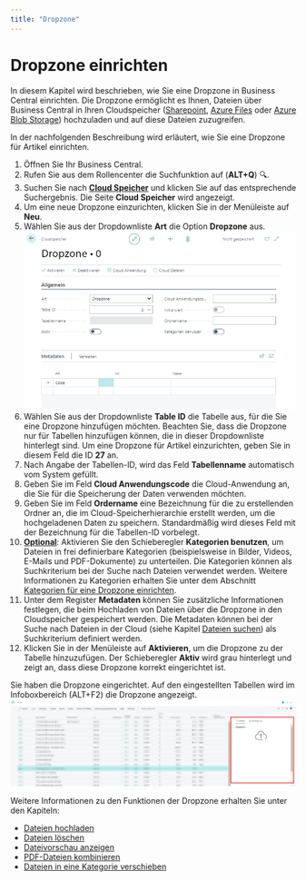 ```yaml
---
title: "Dropzone"
---
```


# <a name="set-up-dropzone"></a>Dropzone einrichten

In diesem Kapitel wird beschrieben, wie Sie eine Dropzone in Business Central einrichten. Die Dropzone ermöglicht es Ihnen, Dateien über Business Central in Ihren Cloudspeicher ([Sharepoint](set-up-for-sharepoint.md), [Azure Files](set-up-for-azure-files.md) oder [Azure Blob Storage](set-up-for-azure-blob-storage.md)) hochzuladen und auf diese Dateien zuzugreifen.  

In der nachfolgenden Beschreibung wird erläutert, wie Sie eine Dropzone für Artikel einrichten.  

1. Öffnen Sie Ihr Business Central.  
1. Rufen Sie aus dem Rollencenter die Suchfunktion auf (**ALT+Q**) 🔍.  
1. Suchen Sie nach **[Cloud Speicher](https://businesscentral.dynamics.com/?page=70838580)** und klicken Sie auf das entsprechende Suchergebnis.
Die Seite **Cloud Speicher** wird angezeigt.  
1. Um eine neue Dropzone einzurichten, klicken Sie in der Menüleiste auf **Neu**.  
1. Wählen Sie aus der Dropdownliste **Art** die Option **Dropzone** aus.  
    ![create-dropzone](../assets/create-dropzone.png)  
1. Wählen Sie aus der Dropdownliste **Table ID** die Tabelle aus, für die Sie eine Dropzone hinzufügen möchten. Beachten Sie, dass die Dropzone nur für Tabellen hinzufügen können, die in dieser Dropdownliste hinterlegt sind. Um eine Dropzone für Artikel einzurichten, geben Sie in diesem Feld die ID **27** an.  
1. Nach Angabe der Tabellen-ID, wird das Feld **Tabellenname** automatisch vom System gefüllt.  
1. Geben Sie im Feld **Cloud Anwendungscode** die Cloud-Anwendung an, die Sie für die Speicherung der Daten verwenden möchten.  
1. Geben Sie im Feld **Ordername** eine Bezeichnung für die zu erstellenden Ordner an, die im Cloud-Speicherhierarchie erstellt werden, um die hochgeladenen Daten zu speichern. Standardmäßig wird dieses Feld mit der Bezeichnung für die Tabellen-ID vorbelegt.  
1. **<u>Optional</u>**: Aktivieren Sie den Schieberegler **Kategorien benutzen**, um Dateien in frei definierbare Kategorien (beispielsweise in Bilder, Videos, E-Mails und PDF-Dokumente) zu unterteilen. Die Kategorien können als Suchkriterium bei der Suche nach Dateien verwendet werden. Weitere Informationen zu Kategorien erhalten Sie unter dem Abschnitt [Kategorien für eine Dropzone einrichten](set-up-categories-for-dropzone.md).  
1. Unter dem Register **Metadaten** können Sie zusätzliche Informationen festlegen, die beim Hochladen von Dateien über die Dropzone in den Cloudspeicher gespeichert werden. Die Metadaten können bei der Suche nach Dateien in der Cloud (siehe Kapitel [Dateien suchen](../features/search-files.md)) als Suchkriterium definiert werden.  
1. Klicken Sie in der Menüleiste auf **Aktivieren**, um die Dropzone zu der Tabelle hinzuzufügen. Der Schieberegler **Aktiv** wird grau hinterlegt und zeigt an, dass diese Dropzone korrekt eingerichtet ist.  

Sie haben die Dropzone eingerichtet. Auf den eingestellten Tabellen wird im Infoboxbereich (ALT+F2) die Dropzone angezeigt.  
    ![dropzone](../assets/dropzone.png)  

Weitere Informationen zu den Funktionen der Dropzone erhalten Sie unter den Kapiteln:  

+ [Dateien hochladen](../features/upload-files.md)  
+ [Dateien löschen](../features/delete-files.md)  
+ [Dateivorschau anzeigen](../features/preview-files.md)  
+ [PDF-Dateien kombinieren](../features/merge-pdf-files.md)  
+ [Dateien in eine Kategorie verschieben](../features/move-files-to-different-category.md)  

